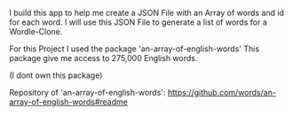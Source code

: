 I build this app to help me create a JSON File 
 with an Array of words and id for each word.
 I will use this JSON File to generate a list of words
 for a Wordle-Clone.
 
 For this Project I used the package 'an-array-of-english-words'
 This package give me access to 275,000 English words. 
 
 (I dont own this package)

 Repository of 'an-array-of-english-words': https://github.com/words/an-array-of-english-words#readme
